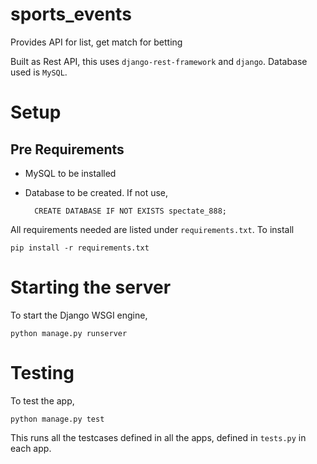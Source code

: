# sports_events
Provides API for list, get match for betting

Built as Rest API, this uses `django-rest-framework` and `django`. Database used is `MySQL`.


# Setup
## Pre Requirements
- MySQL to be installed
- Database to be created. If not use,

        CREATE DATABASE IF NOT EXISTS spectate_888;

 All requirements needed are listed under `requirements.txt`. To install

    pip install -r requirements.txt
    
# Starting the server
To start the Django WSGI engine,
    
    python manage.py runserver

# Testing 
To test the app,

    python manage.py test
    
This runs all the testcases defined in all the apps, defined in `tests.py` in each app.

    
